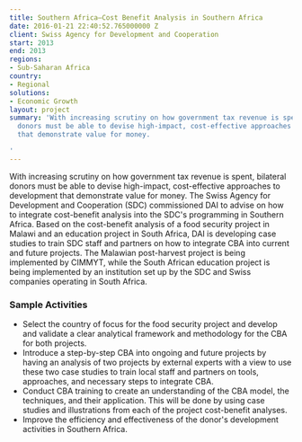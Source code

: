 ```yaml
---
title: Southern Africa—Cost Benefit Analysis in Southern Africa
date: 2016-01-21 22:40:52.765000000 Z
client: Swiss Agency for Development and Cooperation
start: 2013
end: 2013
regions:
- Sub-Saharan Africa
country:
- Regional
solutions:
- Economic Growth
layout: project
summary: 'With increasing scrutiny on how government tax revenue is spent, bilateral
  donors must be able to devise high-impact, cost-effective approaches to development
  that demonstrate value for money.

'
---
```


With increasing scrutiny on how government tax revenue is spent, bilateral donors must be able to devise high-impact, cost-effective approaches to development that demonstrate value for money. The Swiss Agency for Development and Cooperation (SDC) commissioned DAI to advise on how to integrate cost-benefit analysis into the SDC's programming in Southern Africa. Based on the cost-benefit analysis of a food security project in Malawi and an education project in South Africa, DAI is developing case studies to train SDC staff and partners on how to integrate CBA into current and future projects. The Malawian post-harvest project is being implemented by CIMMYT, while the South African education project is being implemented by an institution set up by the SDC and Swiss companies operating in South Africa.

###  Sample Activities

* Select the country of focus for the food security project and develop and validate a clear analytical framework and methodology for the CBA for both projects.
* Introduce a step-by-step CBA into ongoing and future projects by having an analysis of two projects by external experts with a view to use these two case studies to train local staff and partners on tools, approaches, and necessary steps to integrate CBA.
* Conduct CBA training to create an understanding of the CBA model, the techniques, and their application. This will be done by using case studies and illustrations from each of the project cost-benefit analyses.
* Improve the efficiency and effectiveness of the donor's development activities in Southern Africa.
